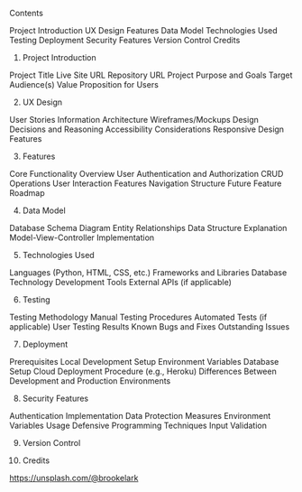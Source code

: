 

Contents

Project Introduction
UX Design 
Features
Data Model
Technologies Used
Testing
Deployment
Security Features
Version Control
Credits

1. Project Introduction

Project Title
Live Site URL
Repository URL
Project Purpose and Goals
Target Audience(s)
Value Proposition for Users

2. UX Design

User Stories
Information Architecture
Wireframes/Mockups
Design Decisions and Reasoning
Accessibility Considerations
Responsive Design Features

3. Features

Core Functionality Overview
User Authentication and Authorization
CRUD Operations
User Interaction Features
Navigation Structure
Future Feature Roadmap

4. Data Model

Database Schema Diagram
Entity Relationships
Data Structure Explanation
Model-View-Controller Implementation

5. Technologies Used

Languages (Python, HTML, CSS, etc.)
Frameworks and Libraries
Database Technology
Development Tools
External APIs (if applicable)

6. Testing

Testing Methodology
Manual Testing Procedures
Automated Tests (if applicable)
User Testing Results
Known Bugs and Fixes
Outstanding Issues

7. Deployment

Prerequisites
Local Development Setup
Environment Variables
Database Setup
Cloud Deployment Procedure (e.g., Heroku)
Differences Between Development and Production Environments

8. Security Features

Authentication Implementation
Data Protection Measures
Environment Variables Usage
Defensive Programming Techniques
Input Validation

9. Version Control

10. Credits

https://unsplash.com/@brookelark


